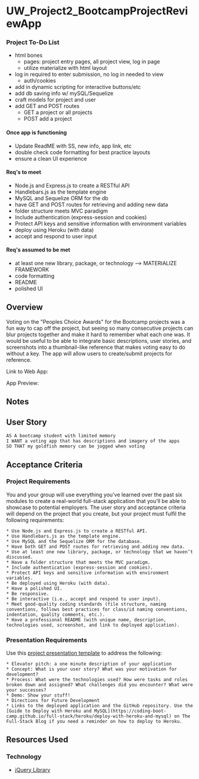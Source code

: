 # UW_Project2_BootcampProjectReviewApp




### Project To-Do List
- html bones 
  - pages: project entry pages, all project view, log in page
  - utilize materialize with html layout
- log in required to enter submission, no log in needed to view
  - auth/cookies
- add in dynamic scripting for interactive buttons/etc
- add db saving info w/ mySQL/Sequelize
- craft models for project and user
- add GET and POST routes
  - GET a project or all projects
  - POST add a project

#### Once app is functioning
- Update ReadME with SS, new info, app link, etc
- double check code formatting for best practice layouts
- ensure a clean UI experience


#### Req's to meet
* Node.js and Express.js to create a RESTful API
* Handlebars.js as the template engine
* MySQL and Sequelize ORM for the db
* have GET and POST routes for retrieving and adding new data
* folder structure meets MVC paradigm
* Include authentication (express-session and cookies)
* Protect API keys and sensitive information with environment variables
* deploy using Heroku (with data)
* accept and respond to user input

#### Req's assumed to be met
* at least one new library, package, or technology --> MATERIALIZE FRAMEWORK
* code formatting
* README
* polished UI


## Overview
Voting on the "Peoples Choice Awards" for the Bootcamp projects was a fun way to cap off the project, but seeing so many consecutive projects can blur projects together and make it hard to remember what each one was. It would be useful to be able to integrate basic descriptions, user stories, and screenshots into a thumbnail-like reference that makes voting easy to do without a key. The app will allow users to create/submit projects for reference. 

Link to Web App: <!-- LINK TO DEPLOYMENT HERE -->

App Preview:
<!-- Replace with path to screenshot   ![My Password Generator Screenshot](./Assets/MyPasswordGeneratorScreenShot.PNG "My Password Generator Screenshot") -->

## Notes

<!-- Use this area to add personal notes on implementation, etc -->

## User Story

```
AS A bootcamp student with limited memory
I WANT a voting app that has descriptions and imagery of the apps
SO THAT my goldfish memory can be jogged when voting
```

## Acceptance Criteria

### Project Requirements

You and your group will use everything you’ve learned over the past six modules to create a real-world full-stack application that you’ll be able to showcase to potential employers. The user story and acceptance criteria will depend on the project that you create, but your project must fulfil the following requirements:

```
* Use Node.js and Express.js to create a RESTful API.
* Use Handlebars.js as the template engine.
* Use MySQL and the Sequelize ORM for the database.
* Have both GET and POST routes for retrieving and adding new data.
* Use at least one new library, package, or technology that we haven’t discussed.
* Have a folder structure that meets the MVC paradigm.
* Include authentication (express-session and cookies).
* Protect API keys and sensitive information with environment variables.
* Be deployed using Heroku (with data).
* Have a polished UI.
* Be responsive.
* Be interactive (i.e., accept and respond to user input).
* Meet good-quality coding standards (file structure, naming conventions, follows best practices for class/id naming conventions, indentation, quality comments, etc.).
* Have a professional README (with unique name, description, technologies used, screenshot, and link to deployed application).
```

### Presentation Requirements

Use this [project presentation template](https://docs.google.com/presentation/d/10QaO9KH8HtUXj__81ve0SZcpO5DbMbqqQr4iPpbwKks/edit?usp=sharing) to address the following: 
```
* Elevator pitch: a one minute description of your application
* Concept: What is your user story? What was your motivation for development?
* Process: What were the technologies used? How were tasks and roles broken down and assigned? What challenges did you encounter? What were your successes?
* Demo: Show your stuff!
* Directions for Future Development
* Links to the deployed application and the GitHub repository. Use the [Guide to Deploy with Heroku and MySQL](https://coding-boot-camp.github.io/full-stack/heroku/deploy-with-heroku-and-mysql) on The Full-Stack Blog if you need a reminder on how to deploy to Heroku.
```

## Resources Used 

<!-- ### Helpful References
- [Full-Stack Blog on how to use API keys](https://coding-boot-camp.github.io/full-stack/apis/how-to-use-api-keys) -->

### Technology
- [jQuery Library](https://jquery.com/)
<!-- 
### Media
- 11d icon (thunderstorm): [lightning cloudy by reynaindra from NounProject.com](https://thenounproject.com/browse/icons/term/lightning-cloudy/") -->




<!-- # 15 Project 2: Interactive Full-Stack Application

Projects play a key role in your journey to becoming a full-stack web developer. As you enter the last phase of the boot camp, you’ll begin to apply for development jobs. If you want to land interviews, your portfolio must feature high-quality deployed examples of your work—-and you can use your finished projects for that very purpose.

As your first opportunity to show employers your collaborative skills and coding abilities, this particular project will be a focal point of your portfolio. Employers want to see what you can do, but they also want to see how you work with other developers. The more examples of deployed collaborative work you have in your portfolio, the more likely you are to get an interview and a job.

## Project Requirements

You and your group will use everything you’ve learned over the past six modules to create a real-world full-stack application that you’ll be able to showcase to potential employers. The user story and acceptance criteria will depend on the project that you create, but your project must fulfil the following requirements:

* Use Node.js and Express.js to create a RESTful API.

* Use Handlebars.js as the template engine.

* Use MySQL and the Sequelize ORM for the database.

* Have both GET and POST routes for retrieving and adding new data.

* Use at least one new library, package, or technology that we haven’t discussed.

* Have a folder structure that meets the MVC paradigm.

* Include authentication (express-session and cookies).

* Protect API keys and sensitive information with environment variables.

* Be deployed using Heroku (with data).

* Have a polished UI.

* Be responsive.

* Be interactive (i.e., accept and respond to user input).

* Meet good-quality coding standards (file structure, naming conventions, follows best practices for class/id naming conventions, indentation, quality comments, etc.).

* Have a professional README (with unique name, description, technologies used, screenshot, and link to deployed application).

## Presentation Requirements

Use this [project presentation template](https://docs.google.com/presentation/d/10QaO9KH8HtUXj__81ve0SZcpO5DbMbqqQr4iPpbwKks/edit?usp=sharing) to address the following: 

* Elevator pitch: a one minute description of your application

* Concept: What is your user story? What was your motivation for development?

* Process: What were the technologies used? How were tasks and roles broken down and assigned? What challenges did you encounter? What were your successes?

* Demo: Show your stuff!

* Directions for Future Development

* Links to the deployed application and the GitHub repository. Use the [Guide to Deploy with Heroku and MySQL](https://coding-boot-camp.github.io/full-stack/heroku/deploy-with-heroku-and-mysql) on The Full-Stack Blog if you need a reminder on how to deploy to Heroku.

## Grading Requirements

This project is graded based on the following criteria:

### Technical Acceptance Criteria: 25%

* Satisfies the following code requirements:

  * Application uses a Node.js and Express.js back end and uses both GET and POST routes for retrieving and adding new data.

  * Application has a folder structure that meets the MVC paradigm and uses Handlebars.js as the template engine.

  * Application is backed by a MySQL database with a Sequelize ORM and protects API keys and sensitive information with environment variables.

  * Application includes user authentication (express-session and cookies).

  * Application uses at least one new library, package, or technology not covered in class.

### Concept 10%

* Application should be a unique and novel idea.

* Your group should clearly and concisely articulate your project idea.

### Deployment: 20%

* Application deployed at live URL on Heroku and loads with no errors.

* Application GitHub URL submitted.

### Repository Quality: 10%

* Repository has a unique name.

* Repository follows best practices for file structure and naming conventions.

* Repository follows best practices for class/id-naming conventions, indentation, quality comments, etc.

* Repository contains multiple descriptive commit messages.

* Repository contains quality README file with description, screenshot, and link to deployed application.

### Application Quality: 15%

* Application user experience is intuitive and easy to navigate.

* Application user interface style is clean and polished.

* Application is responsive.

### Presentation 10%

* Your group should present using a slide deck.

* Every group member should speak during the presentation.

* Your presentation should follow the [Project Presentation Template](https://docs.google.com/presentation/d/10QaO9KH8HtUXj__81ve0SZcpO5DbMbqqQr4iPpbwKks/edit?usp=sharing).

### Collaboration 10%

* There are no major disparities in the number of GitHub contributions between group members.

## How to Submit Your Interactive Full-Stack Project

**Each member of your group** is required to submit the following for review:

* The URL of the deployed application.

* The URL of the GitHub repository, with a unique name and a README describing the project.

---
© 2022 Trilogy Education Services, LLC, a 2U, Inc. brand. Confidential and Proprietary. All Rights Reserved.
 -->
